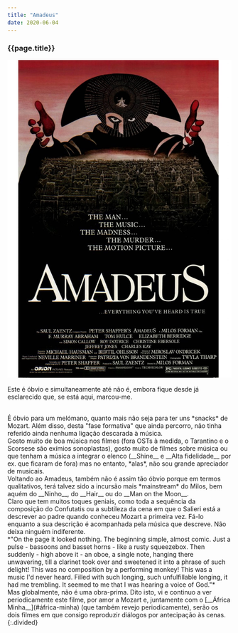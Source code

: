 ```yaml
---
title: "Amadeus"
date: 2020-06-04
---
```


### {{page.title}} ###
![amadeus](assets/images/film-list/flm_7.jpg)

Este é óbvio e simultaneamente até não é, embora fique desde já esclarecido que, se está aqui, marcou-me.

<br/>
É óbvio para um melómano, quanto mais não seja para ter uns *snacks* de Mozart. Além disso, desta "fase formativa" que ainda percorro, não tinha referido ainda nenhuma ligação descarada à música.

<br/>
Gosto muito de boa música nos filmes (fora OSTs à medida, o Tarantino e o Scorsese são exímios sonoplastas), gosto muito de filmes sobre música ou que tenham a música a integrar o elenco (__Shine__ e __Alta fidelidade__ por ex. que ficaram de fora) mas no entanto, *alas*, não sou grande apreciador de musicais.

<br/>
Voltando ao Amadeus, também não é assim tão óbvio porque em termos qualitativos, terá talvez sido a incursão mais *mainstream* do Milos, bem aquém do __Ninho__, do __Hair__ ou do __Man on the Moon__.

<br/>
Claro que tem muitos toques geniais, como toda a sequência da composição do Confutatis ou a subtileza da cena em que o Salieri está a descrever ao padre quando conheceu Mozart a primeira vez. Fá-lo enquanto a sua descrição é acompanhada pela música que descreve. Não deixa ninguém indiferente.

<br/>
*"On the page it looked nothing. The beginning simple, almost comic. Just a pulse - bassoons and basset horns - like a rusty squeezebox. Then suddenly - high above it - an oboe, a single note, hanging there unwavering, till a clarinet took over and sweetened it into a phrase of such delight! This was no composition by a performing monkey! This was a music I'd never heard. Filled with such longing, such unfulfillable longing, it had me trembling. It seemed to me that I was hearing a voice of God."*

<br/>
Mas globalmente, não é uma obra-prima. Dito isto, vi e continuo a ver periodicamente este filme, por amor a Mozart e, juntamente com o [__África Minha__](#áfrica-minha) (que também revejo periodicamente), serão os dois filmes em que consigo reproduzir diálogos por antecipação às cenas.
{:.divided}